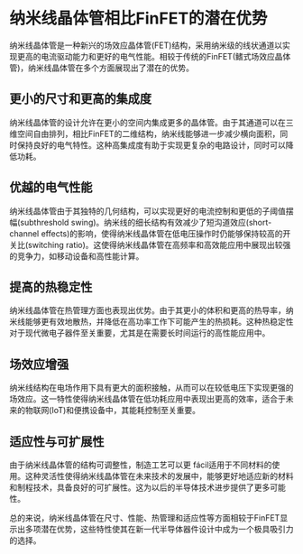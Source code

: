 # 纳米线晶体管相比FinFET的潜在优势

纳米线晶体管是一种新兴的场效应晶体管(FET)结构，采用纳米级的线状通道以实现更高的电流驱动能力和更好的电气性能。相较于传统的FinFET(鳍式场效应晶体管)，纳米线晶体管在多个方面展现出了潜在的优势。

## 更小的尺寸和更高的集成度

纳米线晶体管的设计允许在更小的空间内集成更多的晶体管。由于其通道可以在三维空间自由排列，相比FinFET的二维结构，纳米线能够进一步减少横向面积，同时保持良好的电气特性。这种高集成度有助于实现更复杂的电路设计，同时可以降低功耗。

## 优越的电气性能

纳米线晶体管由于其独特的几何结构，可以实现更好的电流控制和更低的子阈值摆幅(subthreshold swing)。纳米线的细长结构有效减少了短沟道效应(short-channel effects)的影响，使得纳米线晶体管在低电压操作时仍能够保持较高的开关比(switching ratio)。这使得纳米线晶体管在高频率和高效能应用中展现出较强的竞争力，如移动设备和高性能计算。

## 提高的热稳定性

纳米线晶体管在热管理方面也表现出优势。由于其更小的体积和更高的热导率，纳米线能够更有效地散热，并降低在高功率工作下可能产生的热损耗。这种热稳定性对于现代微电子器件至关重要，尤其是在需要长时间运行的高性能应用中。

## 场效应增强

纳米线结构在电场作用下具有更大的面积接触，从而可以在较低电压下实现更强的场效应。这一特性使得纳米线晶体管在低功耗应用中表现出更高的效率，适合于未来的物联网(IoT)和便携设备中，其能耗控制至关重要。

## 适应性与可扩展性

由于纳米线晶体管的结构可调整性，制造工艺可以更 fácil适用于不同材料的使用。这种灵活性使得纳米线晶体管在未来技术的发展中，能够更好地适应新的材料和制程技术，具备良好的可扩展性。这为以后的半导体技术进步提供了更多可能性。

总的来说，纳米线晶体管在尺寸、性能、热管理和适应性等方面相较于FinFET显示出多项潜在优势，这些特性使其在新一代半导体器件设计中成为一个极具吸引力的选择。